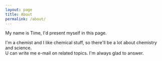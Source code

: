 ```yaml
---
layout: page
title: About
permalink: /about/
---
```


My name is Time, I'd present myself in this page.

I'm a chemist and I like chemical stuff, so there'll be a lot about chemistry and science.  
U can write me e-mail on related topics. I'm always glad to answer.
